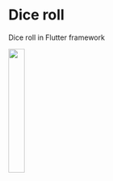 # Dice roll

Dice roll in Flutter framework

<img src="https://github.com/jarekzielinski/Dice_roll/assets/25159787/c7579a88-a02b-4f45-be25-6f5837f2fc5f" width=25% height=25%>
